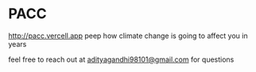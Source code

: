 # PACC
http://pacc.vercell.app
peep how climate change is going to affect you in <x> years

feel free to reach out at adityagandhi98101@gmail.com for questions
